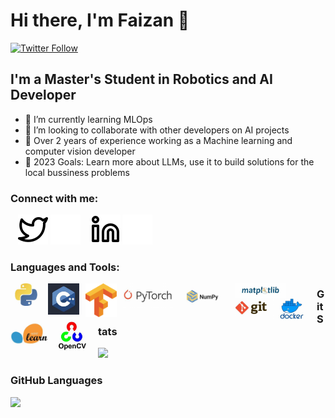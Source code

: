 # Hi there, I'm Faizan 👋 

[![Twitter Follow](https://img.shields.io/twitter/follow/faizan?color=1DA1F2&logo=twitter&style=for-the-badge)](https://twitter.com/EngrFaizan786)

## I'm a Master's Student in Robotics and AI Developer

- 🌱 I’m currently learning MLOps
- 👯 I’m looking to collaborate with other developers on AI projects
- 🌱 Over 2 years of experience working as a Machine learning and computer vision developer
- 🥅 2023 Goals: Learn more about LLMs, use it to build solutions for the local bussiness problems

### Connect with me:

&nbsp;&nbsp;
[![website](./img/twitter-light.svg)](https://twitter.com/EngrFaizan786#gh-light-mode-only)
[![website](./img/twitter-dark.svg)](https://twitter.com/EngrFaizan786#gh-dark-mode-only)
&nbsp;&nbsp;
[![website](./img/linkedin-light.svg)](https://www.linkedin.com/in/muhammad-faizan-artificial-intelligence/#gh-light-mode-only)
[![website](./img/linkedin-dark.svg)](https://www.linkedin.com/in/muhammad-faizan-artificial-intelligence/#gh-dark-mode-only)

### Languages and Tools:
<div>
<img align="left" alt="Python" width= "50px" src="img/python.png" style="padding-right:10px;" />
<img align="left" alt="C++" width="50px" src="img/c++.png" style="padding-right:10px;" />
<img align="left" alt="TensorFlow" width="50px" src="img/tf.png" style="padding-right:10px;" />
<img align="left" alt="Pytorch" width="80px" src="img/torch.png" style="padding-right:10px;" />
<img align="left" alt="numpy" width="80px" src="img/numpy.png" style="padding-right:10px;" />
<img align="left" alt="matplotlib" width="80px" src="img/matplotlib.png" style="padding-right:10px;" />
<img align="left" alt="git" width="50px" src="img/git.png" style="padding-right:10px;" />
<img align="left" alt="docker" width="60px" src="img/docker.png" style="padding-right:10px;" />
<img align="left" alt="Sklearn" width="60px" src="img/sklearn.png" style="padding-right:10px;" />
<img align="left" alt="opencv" width="60px" src="img/cv.png" style="padding-right:10px;" /></div>
<div>

### Git Stats
<div>
<div><img style="height: auto; width: 40%;" class="img" src="https://github-readme-stats.vercel.app/api?username=faizan1234567&count_private=true&show_icons=true&theme=radical&hide_border=true" /></div>
<div>

### GitHub Languages
<div>
<div><img style="height: auto; width: 40%;" class="img" src="https://github-readme-stats.vercel.app/api/top-langs/?username=faizan1234567&theme=radical&langs_count=8&layout=compact&hide_border=true" /></div>
<div>